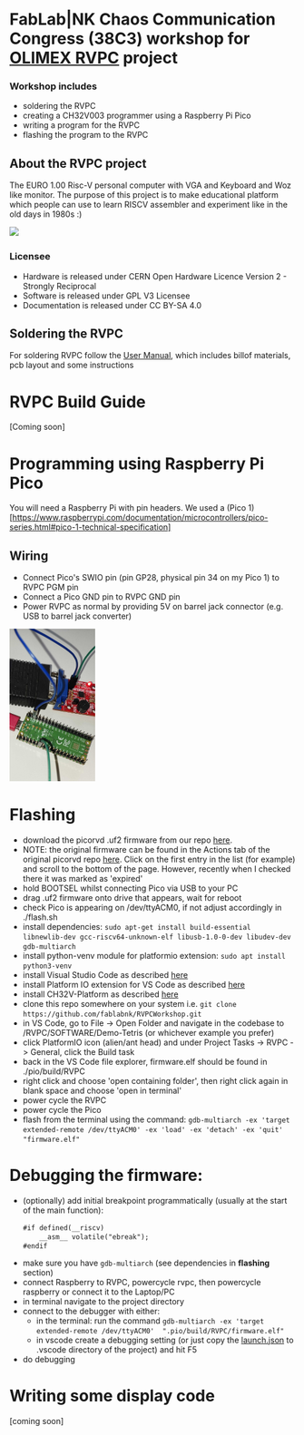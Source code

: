 # FabLab|NK Chaos Communication Congress (38C3) workshop for [OLIMEX RVPC](https://github.com/OLIMEX/RVPC) project

### Workshop includes
 - soldering the RVPC
 - creating a CH32V003 programmer using a Raspberry Pi Pico
 - writing a program for the RVPC
 - flashing the program to the RVPC

## About the RVPC project

The EURO 1.00 Risc-V personal computer with VGA and Keyboard and Woz like monitor. The purpose of this project is to make educational platform which people can use to learn RISCV assembler and experiment like in the old days in 1980s :)

<img src="DOCUMENTS/RVPC-1.jpg" height=200>

### Licensee
* Hardware is released under CERN Open Hardware Licence Version 2 - Strongly Reciprocal
* Software is released under GPL V3 Licensee
* Documentation is released under CC BY-SA 4.0

## Soldering the RVPC
For soldering RVPC follow the [User Manual](https://github.com/fablabnk/RVPCWorkshop/blob/main/DOCUMENTS/RVPC-user-manual.pdf), which includes billof materials, pcb layout and some instructions

# RVPC Build Guide

[Coming soon]

# Programming using Raspberry Pi Pico

You will need a Raspberry Pi with pin headers. We used a (Pico 1)[https://www.raspberrypi.com/documentation/microcontrollers/pico-series.html#pico-1-technical-specification]

## Wiring

- Connect Pico's SWIO pin (pin GP28, physical pin 34 on my Pico 1) to RVPC PGM pin 
- Connect a Pico GND pin to RVPC GND pin
- Power RVPC as normal by providing 5V on barrel jack connector (e.g. USB to barrel jack converter)

<img src="./IMAGES/pico_programmer.jpg" width="30%">

# Flashing

- download the picorvd .uf2 firmware from our repo [here](./PROGRAMMER/picorvd.uf2).
- NOTE: the original firmware can be found in the Actions tab of the original picorvd repo [here](https://github.com/aappleby/picorvd/actions). Click on the first entry in the list (for example) and scroll to the bottom of the page. However, recently when I checked there it was marked as 'expired'
- hold BOOTSEL whilst connecting Pico via USB to your PC
- drag .uf2 firmware onto drive that appears, wait for reboot
- check Pico is appearing on /dev/ttyACM0, if not adjust accordingly in ./flash.sh
- install dependencies:
`sudo apt-get install build-essential libnewlib-dev gcc-riscv64-unknown-elf libusb-1.0-0-dev libudev-dev gdb-multiarch`
- install python-venv module for platformio extension: `sudo apt install python3-venv`
- install Visual Studio Code as described [here](https://code.visualstudio.com/docs/setup/linux)
- install Platform IO extension for VS Code as described [here](https://platformio.org/install/ide?install=vscode)
- install CH32V-Platform as described [here](https://github.com/Community-PIO-CH32V/ch32-pio-projects?tab=readme-ov-file#installing-the-ch32v-platform)
- clone this repo somewhere on your system i.e. `git clone https://github.com/fablabnk/RVPCWorkshop.git`
- in VS Code, go to File -> Open Folder and navigate in the codebase to /RVPC/SOFTWARE/Demo-Tetris (or whichever example you prefer)
- click PlatformIO icon (alien/ant head) and under Project Tasks -> RVPC -> General, click the Build task
- back in the VS Code file explorer, firmware.elf should be found in ./pio/build/RVPC
- right click and choose 'open containing folder', then right click again in blank space and choose 'open in terminal'
- power cycle the RVPC
- power cycle the Pico
- flash from the terminal using the command: `gdb-multiarch -ex 'target extended-remote /dev/ttyACM0' -ex 'load' -ex 'detach' -ex 'quit' "firmware.elf"`

# Debugging the firmware:

 - (optionally) add initial breakpoint programmatically (usually at the start of the main function):
    ```
    #if defined(__riscv)
        __asm__ volatile("ebreak");
    #endif
    ```
 - make sure you have `gdb-multiarch` (see dependencies in **flashing** section)
 - connect Raspberry to RVPC, powercycle rvpc, then powercycle raspberry or connect it to the Laptop/PC
 - in terminal navigate to the project directory
 - connect to the debugger with either:
   - in the terminal: run the command `gdb-multiarch -ex 'target extended-remote /dev/ttyACM0'  ".pio/build/RVPC/firmware.elf"`
   - in vscode create a debugging setting (or just copy the [launch.json](./SOFTWARE/launch.json) to .vscode directory of the project) and hit F5
 - do debugging

# Writing some display code

[coming soon]
